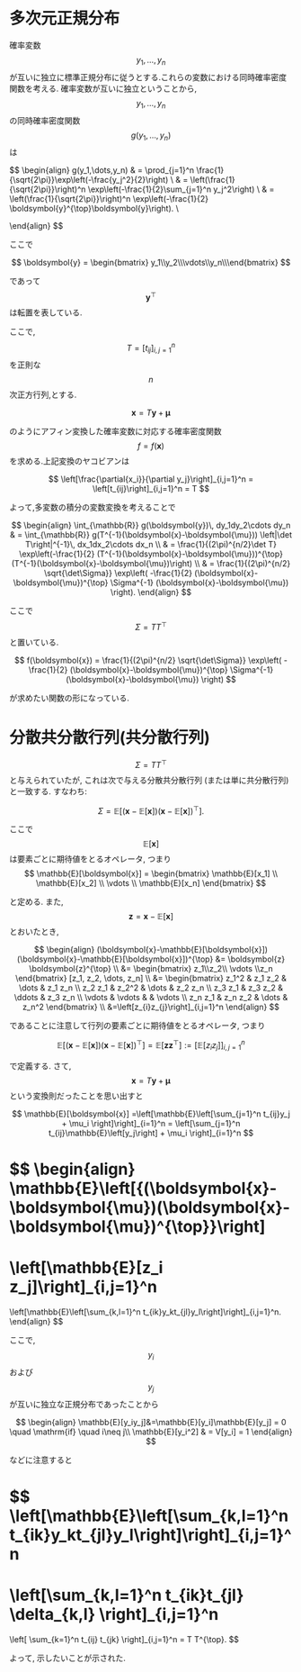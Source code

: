
# 多次元正規分布

確率変数 $$y_1,\dots,y_n$$ が互いに独立に標準正規分布に従うとする.これらの変数における同時確率密度関数を考える.
確率変数が互いに独立ということから,$$y_1,\dots,y_n$$ の同時確率密度関数 $$g(y_1,\dots,y_n)$$ は

$$
\begin{align}
g(y_1,\dots,y_n) & = \prod_{j=1}^n
                     \frac{1}{\sqrt{2\pi}}\exp\left(-\frac{y_j^2}{2}\right) \\
                 & = \left(\frac{1}{\sqrt{2\pi}}\right)^n
                     \exp\left(-\frac{1}{2}\sum_{j=1}^n y_j^2\right) \\
                 & = \left(\frac{1}{\sqrt{2\pi}}\right)^n
                     \exp\left(-\frac{1}{2} \boldsymbol{y}^{\top}\boldsymbol{y}\right). \\

\end{align}
$$

ここで

$$
\boldsymbol{y} = \begin{bmatrix} y_1\\y_2\\\vdots\\y_n\\\end{bmatrix}
$$

であって $$\boldsymbol{y}^{\top}$$ は転置を表している.

ここで,$$T= [t_{ij}]_{i,j=1}^n$$ を正則な $$n$$ 次正方行列,とする.

$$
\boldsymbol{x} = T\boldsymbol{y} + \boldsymbol{\mu}
$$

のようにアフィン変換した確率変数に対応する確率密度関数 $$f=f(\boldsymbol{x})$$ を求める.上記変換のヤコビアンは

$$
\left[\frac{\partial{x_i}}{\partial y_j}\right]_{i,j=1}^n = \left[t_{ij}\right]_{i,j=1}^n = T
$$


よって,多変数の積分の変数変換を考えることで

$$
\begin{align}
\int_{\mathbb{R}} g(\boldsymbol{y})\, dy_1dy_2\cdots dy_n & = \int_{\mathbb{R}}
                                                              g(T^{-1}(\boldsymbol{x}-\boldsymbol{\mu}))
                                                              \left|\det T\right|^{-1}\, dx_1dx_2\cdots dx_n \\
                                             & = \frac{1}{(2\pi)^{n/2}\det T}
                                                 \exp\left(-\frac{1}{2}
                                                           (T^{-1}(\boldsymbol{x}-\boldsymbol{\mu}))^{\top}
                                                           (T^{-1}(\boldsymbol{x}-\boldsymbol{\mu})\right) \\
                                             & = \frac{1}{(2\pi)^{n/2} \sqrt{\det\Sigma}}
                                                 \exp\left(
                                                     -\frac{1}{2}
                                                     (\boldsymbol{x}-\boldsymbol{\mu})^{\top}
                                                      \Sigma^{-1}
                                                     (\boldsymbol{x}-\boldsymbol{\mu})
                                                 \right).
\end{align}
$$

ここで $$\Sigma = TT^{\top}$$ と置いている.

$$
f(\boldsymbol{x}) =
\frac{1}{(2\pi)^{n/2} \sqrt{\det\Sigma}}
\exp\left(
        -\frac{1}{2}
        (\boldsymbol{x}-\boldsymbol{\mu})^{\top}
         \Sigma^{-1}
        (\boldsymbol{x}-\boldsymbol{\mu})
    \right)
$$

が求めたい関数の形になっている.

# 分散共分散行列(共分散行列)

$$\Sigma = TT^{\top}$$ と与えられていたが, これは次で与える分散共分散行列 (または単に共分散行列) と一致する. すなわち:

$$
\Sigma = \mathbb{E} \left[(\boldsymbol{x}-\mathbb{E}[\boldsymbol{x}])(\boldsymbol{x}-\mathbb{E}[\boldsymbol{x}])^{\top}\right].
$$

ここで $$\mathbb{E}[\boldsymbol{x}]$$ は要素ごとに期待値をとるオペレータ, つまり
$$
\mathbb{E}[\boldsymbol{x}] = \begin{bmatrix}
                                 \mathbb{E}[x_1] \\ \mathbb{E}[x_2] \\ \vdots \\ \mathbb{E}[x_n]
                             \end{bmatrix}
$$

と定める. また, $$\boldsymbol{z}=\boldsymbol{x}-\mathbb{E}[\boldsymbol{x}] $$とおいたとき,

$$
\begin{align}
(\boldsymbol{x}-\mathbb{E}[\boldsymbol{x}])(\boldsymbol{x}-\mathbb{E}[\boldsymbol{x}])^{\top} &=
\boldsymbol{z} \boldsymbol{z}^{\top} \\
 &=
\begin{bmatrix} z_1\\z_2\\ \vdots \\z_n \end{bmatrix} [z_1, z_2, \dots, z_n] \\
&=
\begin{bmatrix}
z_1^2   & z_1 z_2 & \dots  & z_1 z_n \\
z_2 z_1 & z_2^2   & \dots  & z_2 z_n \\
z_3 z_1 & z_3 z_2 & \ddots & z_3 z_n \\
\vdots  & \vdots  &        & \vdots  \\
z_n z_1 & z_n z_2 & \dots  & z_n^2   
\end{bmatrix} \\
&=\left[z_{i}z_{j}\right]_{i,j=1}^n
\end{align}
$$

であることに注意して行列の要素ごとに期待値をとるオペレータ, つまり

$$
\mathbb{E}[(\boldsymbol{x}-\mathbb{E}[\boldsymbol{x}])(\boldsymbol{x}-\mathbb{E}[\boldsymbol{x}])^{\top}]=\mathbb{E}[\boldsymbol{z}\boldsymbol{z}^{\top}] := \left[\mathbb{E}[z_iz_j]\right]_{i,j=1}^n
$$

で定義する. さて, $$\boldsymbol{x}=T\boldsymbol{y}+\boldsymbol{\mu}$$ という変換則だったことを思い出すと

$$
\mathbb{E}[\boldsymbol{x}] =\left[\mathbb{E}\left[\sum_{j=1}^n t_{ij}y_j + \mu_i \right]\right]_{i=1}^n
                           = \left[\sum_{j=1}^n t_{ij}\mathbb{E}\left[y_j\right] + \mu_i \right]_{i=1}^n
$$

$$
\begin{align}
\mathbb{E}\left[{(\boldsymbol{x}-\boldsymbol{\mu})(\boldsymbol{x}-\boldsymbol{\mu})^{\top}}\right]
=
\left[\mathbb{E}[z_i z_j]\right]_{i,j=1}^n
=
\left[\mathbb{E}\left[\sum_{k,l=1}^n t_{ik}y_kt_{jl}y_l\right]\right]_{i,j=1}^n.
\end{align}
$$

ここで, $$y_i$$ および $$y_j$$ が互いに独立な正規分布であったことから

$$
\begin{align}
\mathbb{E}[y_iy_j]&=\mathbb{E}[y_i]\mathbb{E}[y_j] = 0 \quad \mathrm{if} \quad i\neq j\\
\mathbb{E}[y_i^2] & = V[y_i] = 1
\end{align}
$$


などに注意すると

$$
\left[\mathbb{E}\left[\sum_{k,l=1}^n t_{ik}y_kt_{jl}y_l\right]\right]_{i,j=1}^n
=
\left[\sum_{k,l=1}^n t_{ik}t_{jl} \delta_{k,l} \right]_{i,j=1}^n
=
\left[ \sum_{k=1}^n t_{ij} t_{jk} \right]_{i,j=1}^n = T T^{\top}.
$$

よって, 示したいことが示された.

